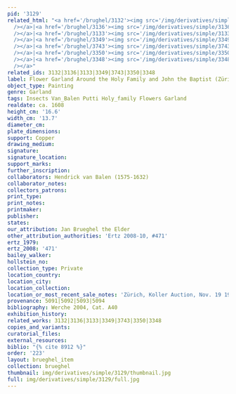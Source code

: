```yaml
---
pid: '3129'
related_html: "<a href='/brughel/3132'><img src='/img/derivatives/simple/3132/thumbnail.jpg'
  /></a>|<a href='/brughel/3136'><img src='/img/derivatives/simple/3136/thumbnail.jpg'
  /></a>|<a href='/brughel/3133'><img src='/img/derivatives/simple/3133/thumbnail.jpg'
  /></a>|<a href='/brughel/3349'><img src='/img/derivatives/simple/3349/thumbnail.jpg'
  /></a>|<a href='/brughel/3743'><img src='/img/derivatives/simple/3743/thumbnail.jpg'
  /></a>|<a href='/brughel/3350'><img src='/img/derivatives/simple/3350/thumbnail.jpg'
  /></a>|<a href='/brughel/3348'><img src='/img/derivatives/simple/3348/thumbnail.jpg'
  /></a>"
related_ids: 3132|3136|3133|3349|3743|3350|3348
label: Flower Garland Around the Holy Family and John the Baptist (Zürich)
object_type: Painting
genre: Garland
tags: Insects Van_Balen Putti Holy_family Flowers Garland
realdate: ca. 1608
height_cm: '16.6'
width_cm: '13.7'
diameter_cm: 
plate_dimensions: 
support: Copper
drawing_medium: 
signature: 
signature_location: 
support_marks: 
further_inscription: 
collaborators: Hendrick van Balen (1575-1632)
collaborator_notes: 
collectors_patrons: 
print_type: 
print_notes: 
printmaker: 
publisher: 
states: 
our_attribution: Jan Brueghel the Elder
other_attribution_authorities: 'Ertz 2008-10, #471'
ertz_1979: 
ertz_2008: '471'
bailey_walker: 
hollstein_no: 
collection_type: Private
location_country: 
location_city: 
location_collection: 
location_or_most_recent_sale_notes: 'Zürich, Koller Auction, Nov. 19 1987, inv. #5016'
provenance: 5091|5092|5093|5094
bibliography: Werche 2004, Cat. A40
exhibition_history: 
related_works: 3132|3136|3133|3349|3743|3350|3348
copies_and_variants: 
curatorial_files: 
external_resources: 
biblio: "{% cite 8912 %}"
order: '223'
layout: brueghel_item
collection: brueghel
thumbnail: img/derivatives/simple/3129/thumbnail.jpg
full: img/derivatives/simple/3129/full.jpg
---
```


